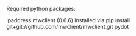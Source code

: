 Required python packages:

  ipaddress
  mwclient (0.6.6) installed via pip install git+git://github.com/mwclient/mwclient.git
  pydot

